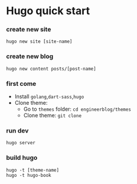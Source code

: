 # Hugo quick start

### create new site

```
hugo new site [site-name]
```

### create new blog

```
hugo new content posts/[post-name]
```

### first come
- Install `golang`,`dart-sass`,`hugo`
- Clone theme:
    - Go to `themes` folder: `cd engineerblog/themes`
    - Clone theme: `git clone `

### run dev

```
hugo server
```

### build hugo

```
hugo -t [theme-name]
hugo -t hugo-book
```
